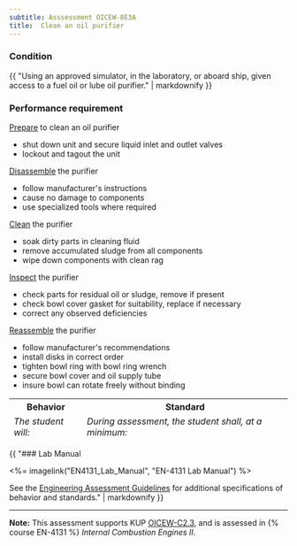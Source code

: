 ```yaml
---
subtitle: Asssessment OICEW-8E3A
title:  Clean an oil purifier
---
```




### Condition

{{ "Using an approved simulator, in the laboratory, or aboard ship, given access to a fuel oil or lube oil purifier." | markdownify }}

### Performance requirement 

<table width='100%' class='Guidelines'>
 <thead>
 <tr>
     <th class='thirty'>Behavior</th>
     <th class='seventy'>Standard</th>
 </tr>
 <tr>
     <td><em>The student will:</em></td>
     <td><em>During assessment, the student shall, at a minimum:</em></td>
 </tr>
 </thead>
 <tbody>


<!--rowstart-->

[Prepare](guidelines#prepare) to clean an oil purifier


<!--cellbreak-->

* shut down unit and secure liquid inlet and outlet valves
* lockout and tagout the unit


<!--rowend-->


<!--rowstart-->

[Disassemble](guidelines#disassemble) the purifier


<!--cellbreak-->

* follow manufacturer's instructions
* cause no damage to components
* use specialized tools where required

<!--rowend-->


<!--rowstart-->

[Clean](guidelines#clean) the purifier


<!--cellbreak-->

* soak dirty parts in cleaning fluid
* remove accumulated sludge from all components
* wipe down components with clean rag

<!--rowend-->


<!--rowstart-->

[Inspect](guidelines#evaluateinspecttest) the purifier

<!--cellbreak-->

* check parts for residual oil or sludge, remove if present
* check bowl cover gasket for suitability, replace if necessary
* correct any observed deficiencies


<!--rowend-->


<!--rowstart-->

[Reassemble](guidelines#reassemble) the purifier

<!--cellbreak-->

* follow manufacturer's recommendations
* install disks in correct order
* tighten bowl ring with bowl ring wrench
* secure bowl cover and oil supply tube
* insure bowl can rotate freely without binding

<!--rowend-->


 </tbody>
 </table>

{{ "### Lab Manual

<%= imagelink("EN4131_Lab_Manual", "EN-4131 Lab Manual") %>

See the [Engineering Assessment Guidelines](guidelines) for additional specifications of behavior and standards." | markdownify }}


*****

**Note:** This assessment supports KUP [OICEW-C2.3]({{site.baseurl}}/tables/31.html#OICEW-C2.3), and is assessed in  {% course  EN-4131 %}  *Internal Combustion Engines II*. 

